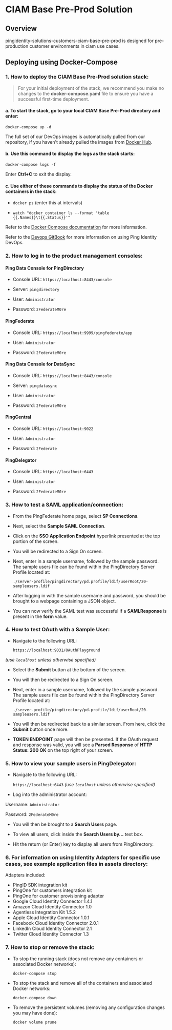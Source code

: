 # CIAM Base Pre-Prod Solution

## Overview

pingidentity-solutions-customers-ciam-base-pre-prod is designed for pre-production customer environments in ciam use cases.

## Deploying using Docker-Compose

### 1. How to deploy the CIAM Base Pre-Prod solution stack:

> For your initial deployment of the stack, we recommend you make no changes to the **docker-compose.yaml** file to ensure you have a successful first-time deployment.

#### a. To start the stack, go to your local **CIAM Base Pre-Prod** directory and enter:

`docker-compose up -d`


The full set of our DevOps images is automatically pulled from our repository, if you haven't already pulled the images from [Docker Hub](https://hub.docker.com/u/pingidentity/).

#### b. Use this command to display the logs as the stack starts:

`docker-compose logs -f`

Enter **Ctrl+C** to exit the display.

#### c. Use either of these commands to display the status of the Docker containers in the stack:


* `docker ps` (enter this at intervals)


* `watch "docker container ls --format 'table {{.Names}}\t{{.Status}}'"`

Refer to the [Docker Compose documentation](https://docs.docker.com/compose/) for more information.

Refer to the [Devops GitBook](https://pingidentity-devops.gitbook.io/devops/) for more information on using Ping Identity DevOps.

### 2. How to log in to the product management consoles:

#### Ping Data Console for PingDirectory

* Console URL: `https://localhost:8443/console`

* Server: `pingdirectory`

* User: `Administrator`

* Password: `2FederateM0re`

#### PingFederate

* Console URL: `https://localhost:9999/pingfederate/app`

* User: `Administrator`

* Password: `2FederateM0re`

#### Ping Data Console for DataSync

* Console URL: `https://localhost:8443/console`

* Server: `pingdatasync`

* User: `Administrator`

* Password: `2FederateM0re`

#### PingCentral

* Console URL: `https://localhost:9022`

* User: `Administrator`

* Password: `2Federate`

#### PingDelegator

* Console URL: `https://localhost:6443`

* User: `Administrator`

 * Password: `2FederateM0re`


### 3. How to test a SAML application/connection:

- From the PingFederate home page, select **SP Connections**.

- Next, select the **Sample SAML Connection**.

- Click on the **SSO Application Endpoint** hyperlink presented at the top portion of the screen.

- You will be redirected to a Sign On screen.

- Next, enter in a sample username, followed by the sample password. The sample users file can be found within the PingDirectory Server Profile located at:

  `./server-profile/pingdirectory/pd.profile/ldif/userRoot/20-sampleusers.ldif`


- After logging in with the sample username and password, you should be brought to a webpage containing a JSON object.

- You can now verify the SAML test was successful if a **SAMLResponse** is present in the **form** value.

### 4. How to test OAuth with a Sample User:

- Navigate to the following URL:

  `https://localhost:9031/OAuthPlayground`

*(use `localhost` unless otherwise specified)*

- Select the **Submit** button at the bottom of the screen.

 - You will then be redirected to a Sign On screen.

- Next, enter in a sample username, followed by the sample password. The sample users file can be found within the PingDirectory Server Profile located at:

  `./server-profile/pingdirectory/pd.profile/ldif/userRoot/20-sampleusers.ldif`
  
- You will then be redirected back to a similar screen. From here, click the **Submit** button once more.
  
- **TOKEN ENDPOINT** page will then be presented. If the OAuth request and response was valid, you will see a **Parsed Response** of **HTTP Status: 200 OK** on the top right of your screen.

  
### 5. How to view your sample users in PingDelegator:

  
- Navigate to the following URL:

    `https://localhost:6443`
  *(use `localhost` unless otherwise specified)*

 - Log into the administrator account:
  
  Username: `Administrator`

   Password: `2FederateM0re`

- You will then be brought to a **Search Users** page.
  
- To view all users, click inside the **Search Users by...** text box.

 - Hit the return (or Enter) key to display all users from PingDirectory.

### 6. For information on using Identity Adapters for specific use cases, see example application files in assets directory:

  

Adapters included:

- PingID SDK integration kit
- PingOne for customers integration kit
- PingOne for customer provisioning adapter
- Google Cloud Identity Connector 1.4.1
- Amazon Cloud Identity Connector 1.0
- Agentless Integration Kit 1.5.2
- Apple Cloud Identity Connector 1.0.1
- Facebook Cloud Identity Connector 2.0.1
- LinkedIn Cloud Identity Connector 2.1
- Twitter Cloud Identity Connector 1.3

### 7. How to stop or remove the stack:
  

- To stop the running stack (does not remove any containers or associated Docker networks):

  `docker-compose stop`

- To stop the stack and remove all of the containers and associated Docker networks:

  `docker-compose down`

- To remove the persistent volumes (removing any configuration changes you may have done):

  `docker volume prune`
